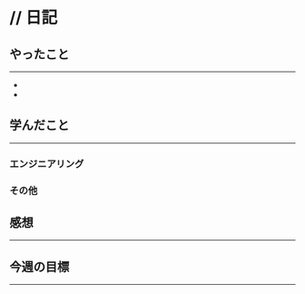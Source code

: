 # **// 日記**

## **やったこと**
---
- 
- 

## **学んだこと**
---
### 
### 


### **エンジニアリング**

### **その他**

## **感想**
---

## **今週の目標**
---
